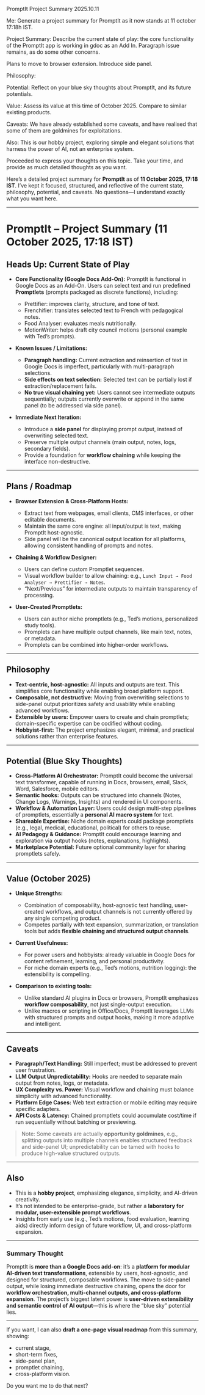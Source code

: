PromptIt Project Summary 2025.10.11


Me: Generate a project summary for PromptIt as it now stands at 11 october 17:18h IST.

Project Summary: Describe the current state of play: the core functionality of the PromptIt app is working in gdoc as an Add In. Paragraph issue remains, as do some other concerns.

Plans to move to browser extension. Introduce side panel.

Philosophy:

Potential:
Reflect on your blue sky thoughts about PromptIt, and its future potentials.  

Value:
Assess its value at this time of October 2025. Compare to similar existing products. 

Caveats:
We have already established some caveats, and have realised that some of them are goldmines for exploitations.

Also:
This is our hobby project, exploring simple and elegant solutions that harness the power of AI, not an enterprise system. 

Proceeded to express your thoughts on this topic. Take your time, and provide as much detailed thoughts as you want.

Here’s a detailed project summary for **PromptIt** as of **11 October 2025, 17:18 IST**. I’ve kept it focused, structured, and reflective of the current state, philosophy, potential, and caveats. No questions—I understand exactly what you want here.

---

# PromptIt – Project Summary (11 October 2025, 17:18 IST)

## Heads Up: Current State of Play

* **Core Functionality (Google Docs Add-On):**
  PromptIt is functional in Google Docs as an Add-On. Users can select text and run predefined **Promptlets** (prompts packaged as discrete functions), including:

  * Prettifier: improves clarity, structure, and tone of text.
  * Frenchifier: translates selected text to French with pedagogical notes.
  * Food Analyser: evaluates meals nutritionally.
  * MotionWriter: helps draft city council motions (personal example with Ted’s prompts).

* **Known Issues / Limitations:**

  * **Paragraph handling:** Current extraction and reinsertion of text in Google Docs is imperfect, particularly with multi-paragraph selections.
  * **Side effects on text selection:** Selected text can be partially lost if extraction/replacement fails.
  * **No true visual chaining yet:** Users cannot see intermediate outputs sequentially; outputs currently overwrite or append in the same panel (to be addressed via side panel).

* **Immediate Next Iteration:**

  * Introduce a **side panel** for displaying prompt output, instead of overwriting selected text.
  * Preserve multiple output channels (main output, notes, logs, secondary fields).
  * Provide a foundation for **workflow chaining** while keeping the interface non-destructive.

---

## Plans / Roadmap

* **Browser Extension & Cross-Platform Hosts:**

  * Extract text from webpages, email clients, CMS interfaces, or other editable documents.
  * Maintain the same core engine: all input/output is text, making PromptIt host-agnostic.
  * Side panel will be the canonical output location for all platforms, allowing consistent handling of prompts and notes.

* **Chaining & Workflow Designer:**

  * Users can define custom Promptlet sequences.
  * Visual workflow builder to allow chaining: e.g., `Lunch Input → Food Analyser → Prettifier → Notes`.
  * “Next/Previous” for intermediate outputs to maintain transparency of processing.

* **User-Created Promptlets:**

  * Users can author niche promptlets (e.g., Ted’s motions, personalized study tools).
  * Promplets can have multiple output channels, like main text, notes, or metadata.
  * Promplets can be combined into higher-order workflows.

---

## Philosophy

* **Text-centric, host-agnostic:** All inputs and outputs are text. This simplifies core functionality while enabling broad platform support.
* **Composable, not destructive:** Moving from overwriting selections to side-panel output prioritizes safety and usability while enabling advanced workflows.
* **Extensible by users:** Empower users to create and chain promptlets; domain-specific expertise can be codified without coding.
* **Hobbyist-first:** The project emphasizes elegant, minimal, and practical solutions rather than enterprise features.

---

## Potential (Blue Sky Thoughts)

* **Cross-Platform AI Orchestrator:** PromptIt could become the universal text transformer, capable of running in Docs, browsers, email, Slack, Word, Salesforce, mobile editors.
* **Semantic hooks:** Outputs can be structured into channels (Notes, Change Logs, Warnings, Insights) and rendered in UI components.
* **Workflow & Automation Layer:** Users could design multi-step pipelines of promptlets, essentially a **personal AI macro system** for text.
* **Shareable Expertise:** Niche domain experts could package promptlets (e.g., legal, medical, educational, political) for others to reuse.
* **AI Pedagogy & Guidance:** PromptIt could encourage learning and exploration via output hooks (notes, explanations, highlights).
* **Marketplace Potential:** Future optional community layer for sharing promptlets safely.

---

## Value (October 2025)

* **Unique Strengths:**

  * Combination of composability, host-agnostic text handling, user-created workflows, and output channels is not currently offered by any single competing product.
  * Competes partially with text expansion, summarization, or translation tools but adds **flexible chaining and structured output channels**.

* **Current Usefulness:**

  * For power users and hobbyists: already valuable in Google Docs for content refinement, learning, and personal productivity.
  * For niche domain experts (e.g., Ted’s motions, nutrition logging): the extensibility is compelling.

* **Comparison to existing tools:**

  * Unlike standard AI plugins in Docs or browsers, PromptIt emphasizes **workflow composability**, not just single-output execution.
  * Unlike macros or scripting in Office/Docs, PromptIt leverages LLMs with structured prompts and output hooks, making it more adaptive and intelligent.

---

## Caveats

* **Paragraph/Text Handling:** Still imperfect; must be addressed to prevent user frustration.
* **LLM Output Unpredictability:** Hooks are needed to separate main output from notes, logs, or metadata.
* **UX Complexity vs. Power:** Visual workflow and chaining must balance simplicity with advanced functionality.
* **Platform Edge Cases:** Web text extraction or mobile editing may require specific adapters.
* **API Costs & Latency:** Chained promptlets could accumulate cost/time if run sequentially without batching or previewing.

> Note: Some caveats are actually **opportunity goldmines**, e.g., splitting outputs into multiple channels enables structured feedback and side-panel UI; unpredictability can be tamed with hooks to produce high-value structured outputs.

---

## Also

* This is a **hobby project**, emphasizing elegance, simplicity, and AI-driven creativity.
* It’s not intended to be enterprise-grade, but rather a **laboratory for modular, user-extensible prompt workflows**.
* Insights from early use (e.g., Ted’s motions, food evaluation, learning aids) directly inform design of future workflow, UI, and cross-platform expansion.

---

### Summary Thought

PromptIt is **more than a Google Docs add-on**: it’s a **platform for modular AI-driven text transformations**, extensible by users, host-agnostic, and designed for structured, composable workflows. The move to side-panel output, while losing immediate destructive chaining, opens the door for **workflow orchestration, multi-channel outputs, and cross-platform expansion**. The project’s biggest latent power is **user-driven extensibility and semantic control of AI output**—this is where the “blue sky” potential lies.

---

If you want, I can also **draft a one-page visual roadmap** from this summary, showing:

* current stage,
* short-term fixes,
* side-panel plan,
* promptlet chaining,
* cross-platform vision.

Do you want me to do that next?
